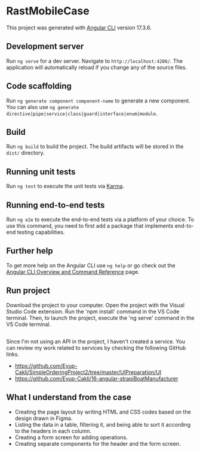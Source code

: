 # RastMobileCase

This project was generated with [Angular CLI](https://github.com/angular/angular-cli) version 17.3.6.

## Development server

Run `ng serve` for a dev server. Navigate to `http://localhost:4200/`. The application will automatically reload if you change any of the source files.

## Code scaffolding

Run `ng generate component component-name` to generate a new component. You can also use `ng generate directive|pipe|service|class|guard|interface|enum|module`.

## Build

Run `ng build` to build the project. The build artifacts will be stored in the `dist/` directory.

## Running unit tests

Run `ng test` to execute the unit tests via [Karma](https://karma-runner.github.io).

## Running end-to-end tests

Run `ng e2e` to execute the end-to-end tests via a platform of your choice. To use this command, you need to first add a package that implements end-to-end testing capabilities.

## Further help

To get more help on the Angular CLI use `ng help` or go check out the [Angular CLI Overview and Command Reference](https://angular.io/cli) page.


## Run project
Download the project to your computer. Open the project with the Visual Studio Code extension. Run the 'npm install' command in the VS Code terminal. Then, to launch the project, execute the 'ng serve' command in the VS Code terminal.

## 
Since I'm not using an API in the project, I haven't created a service. You can review my work related to services by checking the following GitHub links.

- https://github.com/Eyup-Cakli/SimpleOrderingProject2/tree/master/UIPreparation/UI
- https://github.com/Eyup-Cakli/16-angular-strapiBoatManufacturer

## What I understand from the case

- Creating the page layout by writing HTML and CSS codes based on the design drawn in Figma.
- Listing the data in a table, filtering it, and being able to sort it according to the headers in each column.
- Creating a form screen for adding operations.
- Creating separate components for the header and the form screen.
